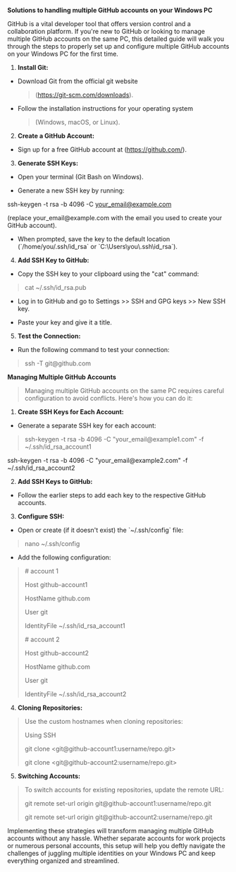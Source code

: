 **Solutions to handling multiple GitHub accounts on your Windows PC**

GitHub is a vital developer tool that offers version control and a
collaboration platform. If you\'re new to GitHub or looking to manage
multiple GitHub accounts on the same PC, this detailed guide will walk
you through the steps to properly set up and configure multiple GitHub
accounts on your Windows PC for the first time.

1.  **Install Git:**

-   Download Git from the official git website
    > (https://git-scm.com/downloads).

-   Follow the installation instructions for your operating system
    > (Windows, macOS, or Linux).

2.  **Create a GitHub Account:**

-   Sign up for a free GitHub account at (https://github.com/).

3.  **Generate SSH Keys:**

-   Open your terminal (Git Bash on Windows).

-   Generate a new SSH key by running:

ssh-keygen -t rsa -b 4096 -C <your_email@example.com>

(replace your\_email\@example.com with the email you used to create your
GitHub account).

-   When prompted, save the key to the default location
    (\`/home/you/.ssh/id\_rsa\` or \`C:\\Users\\you\\.ssh\\id\_rsa\`).

4.  **Add SSH Key to GitHub:**

-   Copy the SSH key to your clipboard using the "cat" command:

> cat \~/.ssh/id\_rsa.pub

-   Log in to GitHub and go to Settings \>\> SSH and GPG keys \>\> New
    SSH key.

-   Paste your key and give it a title.

5.  **Test the Connection:**

-   Run the following command to test your connection:

> ssh -T git\@github.com

**Managing Multiple GitHub Accounts**

> Managing multiple GitHub accounts on the same PC requires careful
> configuration to avoid conflicts. Here\'s how you can do it:

1.  **Create SSH Keys for Each Account:**

-   Generate a separate SSH key for each account:

> ssh-keygen -t rsa -b 4096 -C \"your\_email\@example1.com\" -f
> \~/.ssh/id\_rsa\_account1

ssh-keygen -t rsa -b 4096 -C \"your\_email\@example2.com\" -f
\~/.ssh/id\_rsa\_account2

2.  **Add SSH Keys to GitHub:**

-   Follow the earlier steps to add each key to the respective GitHub
    accounts.

3.  **Configure SSH:**

-   Open or create (if it doesn't exist) the \`\~/.ssh/config\` file:

> nano \~/.ssh/config

-   Add the following configuration:

> \# account 1
>
> Host github-account1
>
> HostName github.com
>
> User git
>
> IdentityFile \~/.ssh/id\_rsa\_account1
>
> \# account 2
>
> Host github-account2
>
> HostName github.com
>
> User git
>
> IdentityFile \~/.ssh/id\_rsa\_account2

4.  **Cloning Repositories:**

> Use the custom hostnames when cloning repositories:
>
> Using SSH
>
> git clone <git@github-account1:username/repo.git>
>
> git clone <git@github-account2:username/repo.git>

5.  **Switching Accounts:**

> To switch accounts for existing repositories, update the remote URL:
>
> git remote set-url origin git\@github-account1:username/repo.git
>
> git remote set-url origin git\@github-account2:username/repo.git

Implementing these strategies will transform managing multiple GitHub
accounts without any hassle. Whether separate accounts for work projects
or numerous personal accounts, this setup will help you deftly navigate
the challenges of juggling multiple identities on your Windows PC and
keep everything organized and streamlined.
